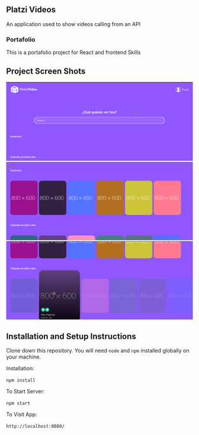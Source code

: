 ## Platzi Videos

An application used to show videos calling from an API

### Portafolio
This is a portafolio project for React and frontend Skills

## Project Screen Shots

![alt text](https://github.com/lanortizv/react-platzivideos/blob/main/screenshots/screen1.png)
![alt text](https://github.com/lanortizv/react-platzivideos/blob/main/screenshots/screen2.png)
![alt text](https://github.com/lanortizv/react-platzivideos/blob/main/screenshots/screen3.png)


## Installation and Setup Instructions 

Clone down this repository. You will need `node` and `npm` installed globally on your machine.  

Installation:

`npm install`  

To Start Server:

`npm start`  

To Visit App:

`http://localhost:8080/`  

